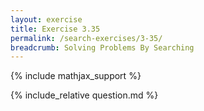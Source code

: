 ```yaml
---
layout: exercise
title: Exercise 3.35
permalink: /search-exercises/3-35/
breadcrumb: Solving Problems By Searching
---
```


{% include mathjax_support %}

<div><i class="arrow-up loader" data-chapter="search-exercises" data-exercise="ex_35" data-rating="0"></i></div>
{% include_relative question.md %}
